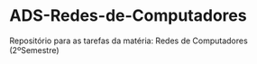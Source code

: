 # ADS-Redes-de-Computadores
Repositório para as tarefas da matéria: Redes de Computadores (2ºSemestre)
